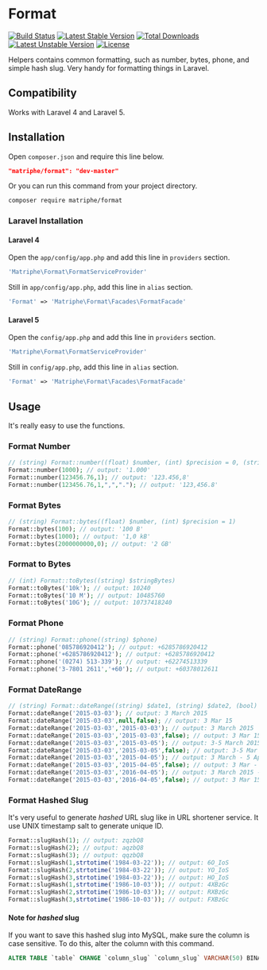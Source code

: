# Format

[![Build Status](https://travis-ci.org/matriphe/format.svg?branch=master)](https://travis-ci.org/matriphe/format)
[![Latest Stable Version](https://poser.pugx.org/matriphe/format/v/stable.svg)](https://packagist.org/packages/matriphe/format)
[![Total Downloads](https://poser.pugx.org/matriphe/format/downloads.svg)](https://packagist.org/packages/matriphe/format) 
[![Latest Unstable Version](https://poser.pugx.org/matriphe/format/v/unstable.svg)](https://packagist.org/packages/matriphe/format) 
[![License](https://poser.pugx.org/matriphe/format/license.svg)](https://packagist.org/packages/matriphe/format)

Helpers contains common formatting, such as number, bytes, phone, and simple hash slug. Very handy for formatting things in Laravel.

## Compatibility

Works with Laravel 4 and Laravel 5.

## Installation

Open `composer.json` and require this line below.
```json
"matriphe/format": "dev-master"
```
Or you can run this command from your project directory.
```bash
composer require matriphe/format
```

### Laravel Installation

#### Laravel 4

Open the `app/config/app.php` and add this line in `providers` section.
```php
'Matriphe\Format\FormatServiceProvider'
```
Still in `app/config/app.php`, add this line in `alias` section.
```php
'Format' => 'Matriphe\Format\Facades\FormatFacade'
```

#### Laravel 5

Open the `config/app.php` and add this line in `providers` section.
```php
'Matriphe\Format\FormatServiceProvider'
```
Still in `config/app.php`, add this line in `alias` section.
```php
'Format' => 'Matriphe\Format\Facades\FormatFacade'
```

## Usage

It's really easy to use the functions.

### Format Number
```php
// (string) Format::number((float) $number, (int) $precision = 0, (string) $decimal = ',', (string) $thousand = '.')
Format::number(1000); // output: '1.000'
Format::number(123456.76,1); // output: '123.456,8'
Format::number(123456.76,1,",","."); // output: '123,456.8'
```

### Format Bytes
```php
// (string) Format::bytes((float) $number, (int) $precision = 1)
Format::bytes(100); // output: '100 B'
Format::bytes(1000); // output: '1,0 kB'
Format::bytes(2000000000,0); // output: '2 GB'
```

### Format to Bytes
```php
// (int) Format::toBytes((string) $stringBytes)
Format::toBytes('10k'); // output: 10240
Format::toBytes('10 M'); // output: 10485760
Format::toBytes('10G'); // output: 10737418240
```

### Format Phone
```php
// (string) Format::phone((string) $phone)
Format::phone('085786920412'); // output: +6285786920412
Format::phone('+6285786920412'); // output: +6285786920412
Format::phone('(0274) 513-339'); // output: +62274513339
Format::phone('3-7801 2611','+60'); // output: +60378012611
```

### Format DateRange
```php
// (string) Format::dateRange((string) $date1, (string) $date2, (bool) $long)
Format::dateRange('2015-03-03'); // output: 3 March 2015
Format::dateRange('2015-03-03',null,false); // output: 3 Mar 15
Format::dateRange('2015-03-03','2015-03-03'); // output: 3 March 2015
Format::dateRange('2015-03-03','2015-03-03',false); // output: 3 Mar 15
Format::dateRange('2015-03-03','2015-03-05'); // output: 3-5 March 2015
Format::dateRange('2015-03-03','2015-03-05',false); // output: 3-5 Mar 15
Format::dateRange('2015-03-03','2015-04-05'); // output: 3 March - 5 April 2015
Format::dateRange('2015-03-03','2015-04-05',false); // output: 3 Mar - 5 Apr 15
Format::dateRange('2015-03-03','2016-04-05'); // output: 3 March 2015 - 5 April 2016
Format::dateRange('2015-03-03','2016-04-05',false); // output: 3 Mar 15 - 5 Apr 16
```

### Format Hashed Slug

It's very useful to generate *hashed* URL slug like in URL shortener service. It use UNIX timestamp salt to generate unique ID.
```php
Format::slugHash(1); // output: zqzbQ8
Format::slugHash(2); // output: aqzbQ8
Format::slugHash(3); // output: qqzbQ8
Format::slugHash(1,strtotime('1984-03-22')); // output: 6O_IoS
Format::slugHash(2,strtotime('1984-03-22')); // output: YO_IoS
Format::slugHash(3,strtotime('1984-03-22')); // output: HO_IoS
Format::slugHash(1,strtotime('1986-10-03')); // output: 4XBzGc
Format::slugHash(2,strtotime('1986-10-03')); // output: RXBzGc
Format::slugHash(3,strtotime('1986-10-03')); // output: FXBzGc
```

#### Note for *hashed* slug
If you want to save this hashed slug into MySQL, make sure the column is case sensitive. To do this, alter the column with this command.
```sql
ALTER TABLE `table` CHANGE `column_slug` `column_slug` VARCHAR(50) BINARY NOT NULL;
```